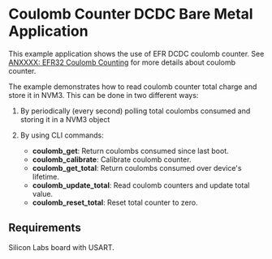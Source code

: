 # Coulomb Counter DCDC Bare Metal Application

This example application shows the use of EFR DCDC coulomb counter. See [ANXXXX: EFR32 Coulomb Counting](https://www.silabs.com/documents/public/application-notes/anxxxx-efr32-coulomb-counting.pdf) for more details about coulomb counter.

The example demonstrates how to read coulomb counter total charge and store it in NVM3. This can be done in two different ways:

1. By periodically (every second) polling total coulombs consumed and storing it in a NVM3 object
2. By using CLI commands:

	* **coulomb_get**: Return coulombs consumed since last boot.
	* **coulomb_calibrate**: Calibrate coulomb counter.
	* **coulomb_get_total**: Return coulombs consumed over device's lifetime.
	* **coulomb_update_total**: Read coulomb counters and update total value.
	* **coulomb_reset_total**: Reset total counter to zero.

## Requirements

Silicon Labs board with USART.
